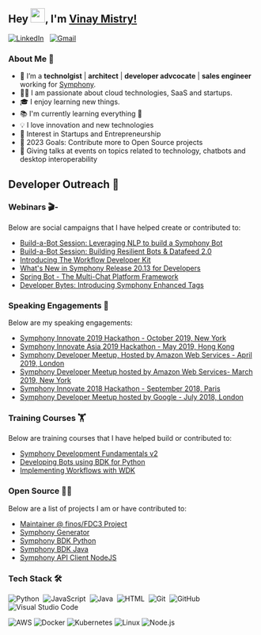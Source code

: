 ## Hey <img src="https://github.com/TheDudeThatCode/TheDudeThatCode/blob/master/Assets/Hi.gif" width="29px">, I'm [Vinay Mistry!](https://www.linkedin.com/in/vinaymistryuk/) 
<a href="https://www.linkedin.com/in/vinaymistryuk/"><img alt="LinkedIn" src="https://img.shields.io/badge/linkedin%20-%230077B5.svg?&style=flat&logo=linkedin&logoColor=white"/></a> &nbsp;
<a href="mailto:mrvinaymistry@gmail.com"><img alt="Gmail" src="https://img.shields.io/badge/Gmail-D14836?style=flat&logo=gmail&logoColor=white" /></a> &nbsp;
<br />

### About Me 🚀
- 🌱 I’m a **technolgist** | **architect** | **developer advcocate** | **sales engineer** working for [Symphony](https://symphony.com/). </br>
- 👨‍💻 I am passionate about cloud technologies, SaaS and startups. </br>
- 🎓 I enjoy learning new things. </br>
- 📚 I'm currently learning everything 🤣
- 💡 I love innovation and new technologies
- 💼 Interest in Startups and Entrepreneurship
- 🥅 2023 Goals: Contribute more to Open Source projects
- 🎤 Giving talks at events on topics related to technology, chatbots and desktop interoperability

## Developer Outreach 💬
### Webinars 🎬- 
Below are social campaigns that I have helped create or contributed to:
  - [Build-a-Bot Session: Leveraging NLP to build a Symphony Bot](https://goto.symphony.com/LeveragingNLP-wbn-recording.html)
  - [Build-a-Bot Session: Building Resilient Bots & Datafeed 2.0](https://goto.symphony.com/Build-a-Bot-Datafeed-Recording.html)
  - [Introducing The Workflow Developer Kit](https://goto.symphony.com/WorkflowDevKit-Recording.html)
  - [What's New in Symphony Release 20.13 for Developers](https://goto.symphony.com/WB-GL-2021-12-Dev20.13_03.Recording.html)
  - [Spring Bot - The Multi-Chat Platform Framework](https://goto.symphony.com/WB-GL-2022-06_SpringBot_Recording.html)
  - [Developer Bytes: Introducing Symphony Enhanced Tags](https://bit.ly/symdevbytes)

### Speaking Engagements 📢
Below are my speaking engagements:
  - [Symphony Innovate 2019 Hackathon - October 2019, New York](https://www.meetup.com/symphony-developer-group-new-york/events/264701463/)
  - [Symphony Innovate Asia 2019 Hackathon - May 2019, Hong Kong](https://www.meetup.com/symphony-developer-group-hong-kong/events/259371008/)
  - [Symphony Developer Meetup, Hosted by Amazon Web Services - April 2019, London](https://www.meetup.com/symphony-developer-group-london/events/260040972/)
  - [Symphony Developer Meetup hosted by Amazon Web Services- March 2019, New York](https://www.meetup.com/symphony-developer-group-new-york/events/258909090/)
  - [Symphony Innovate 2018 Hackathon - September 2018, Paris](https://www.meetup.com/symphony-developer-group-london/events/254801218/)
  - [Symphony Developer Meetup hosted by Google - July 2018, London](https://www.meetup.com/symphony-developer-group-london/events/252240970)

### Training Courses 🏋️
Below are training courses that I have helped build or contributed to:
  - [Symphony Development Fundamentals v2](https://learn.symphony.com/courses/fundamentals-v2)
  - [Developing Bots using BDK for Python](https://learn.symphony.com/courses/bdk-2-python)
  - [Implementing Workflows with WDK](https://learn.symphony.com/courses/wdk)

### Open Source 👨‍💻
Below are a list of projects I am or have contributed to:
  - [Maintainer @ finos/FDC3 Project](https://github.com/finos/fdc3)
  - [Symphony Generator](https://github.com/finos/generator-symphony)
  - [Symphony BDK Python](https://github.com/finos/symphony-bdk-python)
  - [Symphony BDK Java](https://github.com/finos/symphony-bdk-java)
  - [Symphony API Client NodeJS](https://github.com/SymphonyPlatformSolutions/symphony-api-client-node)

### Tech Stack 🛠
![Python](https://img.shields.io/badge/-Python-05122A?style=flat&logo=python)&nbsp;
![JavaScript](https://img.shields.io/badge/-JavaScript-05122A?style=flat&logo=javascript)&nbsp;
![Java](https://img.shields.io/badge/-Java-05122A?style=flat&logo=Java&logoColor=FFA518)&nbsp;
![HTML](https://img.shields.io/badge/-HTML-05122A?style=flat&logo=HTML5)&nbsp;
![Git](https://img.shields.io/badge/-Git-05122A?style=flat&logo=git)&nbsp;
![GitHub](https://img.shields.io/badge/-GitHub-05122A?style=flat&logo=github)&nbsp;
![Visual Studio Code](https://img.shields.io/badge/-Visual%20Studio%20Code-05122A?style=flat&logo=visual-studio-code&logoColor=007ACC)&nbsp;

![AWS](https://img.shields.io/badge/-AWS-000?&logo=Amazon-AWS&logoColor=F90)
![Docker](https://img.shields.io/badge/-Docker-000?&logo=Docker)
![Kubernetes](https://img.shields.io/badge/-Kubernetes-000?&logo=Kubernetes)
![Linux](https://img.shields.io/badge/-Linux-000?&logo=Linux)
![Node.js](https://img.shields.io/badge/-Node.js-000?&logo=node.js)

<br />
